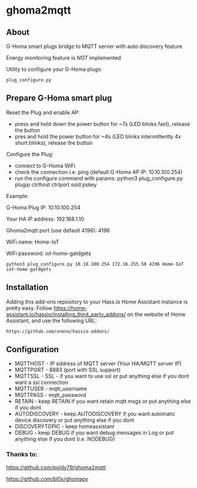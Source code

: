 # ghoma2mqtt

## About

G-Homa smart plugs bridge to MQTT server with auto discovery feature

Energy monitoring feature is _NOT_ implemented

Utility to configure your G-Homa plugs: 
```
plug_configure.py
```

## Prepare G-Homa smart plug
Reset the Plug and enable AP:
- press and hold down the power button for ~7s (LED blinks fast), release the button
- pres and hold the power button for ~4s (LED blinks intermittently 4x short blinks), release the button


Configure the Plug:
- connect to G-Homa WiFi
- check the connection i.e. ping (default G-Homa AP IP: 10.10.100.254)
- run the configure command with params: python3 plug_configure.py plugip ctrlhost ctrlport ssid pskey

Example:

G-Homa Plug IP: 10.10.100.254

Your HA IP address: 192.168.1.10

Ghoma2mqtt port (use default 4196): 4196

WiFi name: Home-IoT

WiFi password: iot-home-gatdgets
```
python3 plug_configure.py 10.10.100.254 172.16.255.50 4196 Home-IoT iot-home-gatdgets
```

## Installation

Adding this add-ons repository to your Hass.io Home Assistant instance is
pretty easy. Follow https://home-assistant.io/hassio/installing_third_party_addons/ on the
website of Home Assistant, and use the following URL:

```
https://github.com/vneno/hassio-addons/
```

## Configuration

- MQTTHOST - IP address of MQTT server (Your HA/MQTT server IP)
- MQTTPORT - 8883 (port with SSL support)
- MQTTSSL - SSL - if you want to use ssl or put anything else if you dont want a ssl connection
- MQTTUSER - mqtt_username
- MQTTPASS - mqtt_password
- RETAIN - keep RETAIN if you want retain mqtt msgs or put anything else if you dont
- AUTODISCOVERY - keep AUTODISCOVERY if you want automatic device discovery or put anything else if you dont
- DISCOVERYTOPIC - keep homeassistant
- DEBUG - keep DEBUG if you want debug messages in Log or put anything else if you dont (i.e. NODEBUG)



### Thanks to:

https://github.com/poldy79/ghoma2mqtt

https://github.com/bl0x/ghomapy
